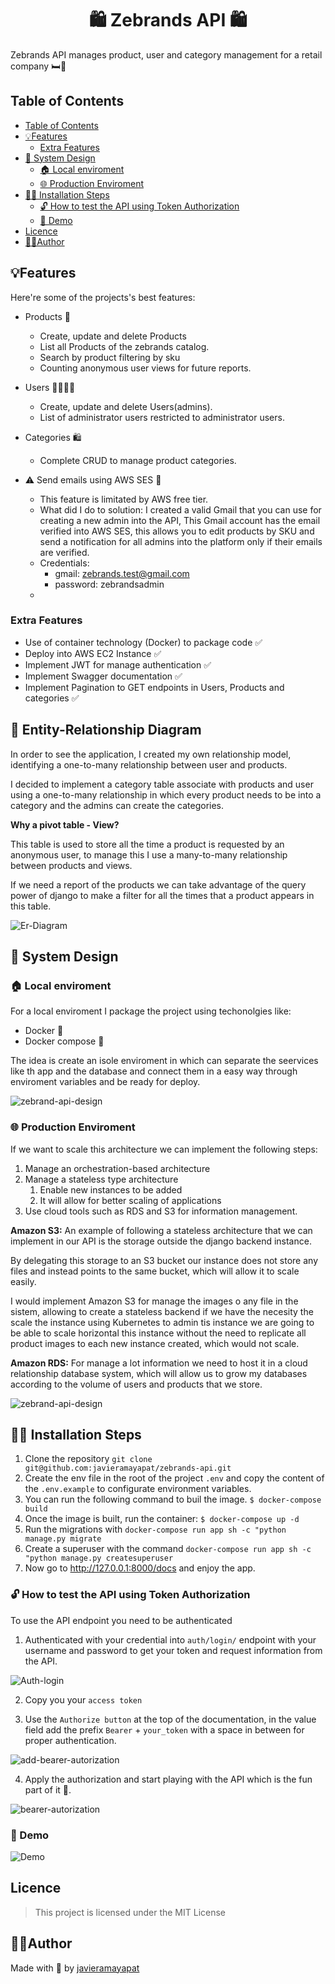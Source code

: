 <h1 align="center" id="title"> 🛍️ Zebrands API 🛍️</h1>

Zebrands API manages product, user and category management for a retail company 🛏️🧳

## Table of Contents
- [Table of Contents](#table-of-contents)
- [💡Features](#features)
  - [Extra Features](#extra-features)
- [🚀 System Design](#-system-design)
  - [🏠 Local enviroment](#-local-enviroment)
  - [🌐 Production Enviroment](#-production-enviroment)
- [🧑‍💻 Installation Steps](#-installation-steps)
  - [🔓 How to test the API using Token Authorization](#-how-to-test-the-api-using-token-authorization)
  - [🚀 Demo](#-demo)
- [Licence](#licence)
- [👨‍💻Author](#author)

## 💡Features
Here're some of the projects's best features:
- Products 🛒
  - Create, update and delete Products
  - List all Products of the zebrands catalog.
  - Search by product filtering by sku
  - Counting anonymous user views for future reports.

- Users 💁‍♀️💁‍♂️
  - Create, update and delete Users(admins).
  - List of administrator users restricted to administrator users.

- Categories 🛍️
  - Complete CRUD to manage product categories.
  
- ⚠️ Send emails using AWS SES 📨
  - This feature is limitated by AWS free tier.
  - What did I do to solution:
  I created a valid Gmail that you can use for creating a new admin into the API, This Gmail account has the email verified into AWS SES, this allows you to edit products by SKU and send a notification for all admins into the platform only if their emails are verified.
  - Credentials:
     - gmail: zebrands.test@gmail.com
     - password: zebrandsadmin
  - 


### Extra Features
- Use of container technology (Docker) to package code ✅
- Deploy into AWS EC2 Instance ✅
- Implement JWT for manage authentication ✅
- Implement Swagger documentation ✅
- Implement Pagination to GET endpoints in Users, Products and categories ✅


## 🎯 Entity-Relationship Diagram

In order to see the application, I created my own relationship model, identifying a one-to-many relationship between user and products.

I decided to implement a category table associate with products and user using a one-to-many relationship in which every product needs to be into a category and the admins can create the categories.



**Why a pivot table - View?**

This table is used to store all the time a product is requested by an anonymous user, to manage this I use a many-to-many relationship between products and views.

If we need a report of the products we can take advantage of the query power of django to make a filter for all the times that a product appears in this table.

![Er-Diagram](docs/er-diagram.png)


## 🚀 System Design
### 🏠 Local enviroment

For a local enviroment I package the project using techonolgies like:
- Docker 🐋
- Docker compose 🐳

The idea is create an isole enviroment in which can separate the seervices like th app and the database and connect them in a easy way through enviroment variables and be ready for deploy.



![zebrand-api-design](docs/local-enviroment.png)


### 🌐 Production Enviroment
If we want to scale this architecture we can implement the following steps:
1. Manage an orchestration-based architecture
2. Manage a stateless type architecture
   1. Enable new instances to be added
   2. It will allow for better scaling of applications
3. Use cloud tools such as RDS and S3 for information management.


**Amazon S3:** An example of following a stateless architecture that we can implement in our API is the storage outside the django backend instance.

By delegating this storage to an S3 bucket our instance does not store any files and instead points to the same bucket, which will allow it to scale easily.

I would implement Amazon S3 for manage the images o any file in the sistem, allowing to create a stateless backend if we have the necesity the scale the instance using Kubernetes to admin tis instance we are going to be able to scale horizontal this instance without the need to replicate all product images to each new instance created, which would not scale.

**Amazon RDS:** For manage a lot information we need to host it in a cloud relationship database system, which will allow us to grow my databases according to the volume of users and products that we store.


![zebrand-api-design](docs/production-enviroment.png)

## 🧑‍💻 Installation Steps
1. Clone the repository  `git clone git@github.com:javieramayapat/zebrands-api.git`
2. Create the env file in the root of the project `.env` and copy the content of the `.env.example` to configurate environment variables.
3. You can run the following command to buil the image. `$ docker-compose build`
4. Once the image is built, run the container: `$ docker-compose up -d`
5. Run the migrations with `docker-compose run app sh -c "python manage.py migrate`
6. Create a superuser with the command `docker-compose run app sh -c "python manage.py createsuperuser`
7. Now go to http://127.0.0.1:8000/docs and enjoy the app.

### 🔓 How to test the API using Token Authorization
To use the API endpoint you need to be authenticated

1. Authenticated with your credential into `auth/login/` endpoint with your username and password to get your token and request information from the API.

![Auth-login](docs/auth-login-zebrands-api.png)

2. Copy you your `access token`

3. Use the `Authorize button` at the top of the documentation, in the value field add the prefix `Bearer` + `your_token` with a space in between for proper authentication.

![add-bearer-autorization](docs/bearer-autorization.png)

4. Apply the authorization and start playing with the API which is the fun part of it 🚀.

![bearer-autorization](docs/token-authorization.png)


### 🚀 Demo
![Demo](docs/zebrands-swagger.png)

## Licence
> This project is licensed under the MIT License

## 👨‍💻Author
Made with 💙 by [javieramayapat](https://www.linkedin.com/in/javieramayapat/)
